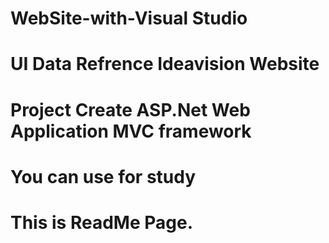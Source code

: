 # WebSite-with-Visual Studio

# UI Data Refrence Ideavision Website

# Project Create ASP.Net Web Application MVC framework

# You can use for study

# This is ReadMe Page.
